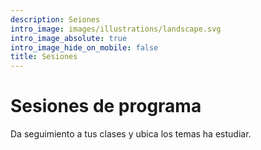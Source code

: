 ```yaml
---
description: Seiones 
intro_image: images/illustrations/landscape.svg
intro_image_absolute: true
intro_image_hide_on_mobile: false
title: Sesiones
---
```


# Sesiones de programa

Da seguimiento a tus clases y ubica los temas ha estudiar.





